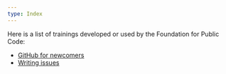 ```yaml
---
type: Index
---
```


Here is a list of trainings developed or used by the Foundation for Public Code:

* [GitHub for newcomers](github-for-newcomers.md)
* [Writing issues](writing-issues.md)
